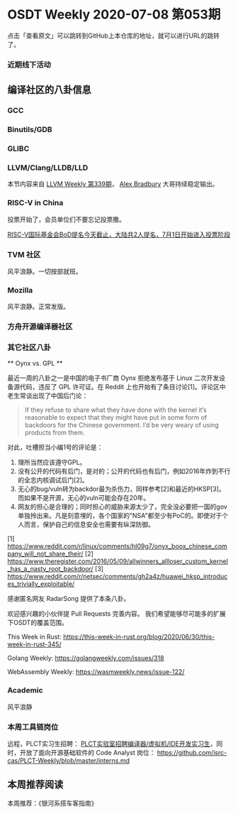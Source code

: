 # OSDT Weekly 2020-07-08 第053期

点击「查看原文」可以跳转到GitHub上本仓库的地址，就可以进行URL的跳转了。

### 近期线下活动

## 编译社区的八卦信息

### GCC


### Binutils/GDB

### GLIBC


### LLVM/Clang/LLDB/LLD

本节内容来自 [LLVM Weekly 第339期](http://llvmweekly.org/issue/339)，
[Alex Bradbury](https://www.linkedin.com/in/alex-bradbury/) 大哥持续稳定输出。


### RISC-V in China

投票开始了，会员单位们不要忘记投票撒。

[RISC-V国际基金会BoD提名今天截止，大陆共2人提名，7月1日开始进入投票阶段](https://mp.weixin.qq.com/s/qsawMD3zOKorQ4DlY2mvAA)

### TVM 社区

风平浪静。一切按部就班。

### Mozilla

风平浪静。正常发版。

### 方舟开源编译器社区


### 其它社区八卦

** Oynx vs. GPL **

最近一周的八卦之一是中国的电子书厂商 Oynx 拒绝发布基于 Linux 二次开发设备源代码，违反了 GPL 许可证。在 Reddit 上也开始有了条目讨论[1]。评论区中老生常谈出现了中国后门论：

> If they refuse to share what they have done with the kernel it’s reasonable to expect that they might have put in some form of backdoors for the Chinese government. I’d be very weary of using products from them.

对此，吐槽担当小编1号的评论是：

1. 理所当然应该遵守GPL。
1. 没有公开的代码有后门，是对的；公开的代码也有后门，例如2016年炸到不行的全志内核调试后门[2]。
1. 无心的bug/vuln转为backdor最为杀伤力，同样参考[2]和最近的HKSP[3]。而如果不是开源，无心的vuln可能会存在20年。
1. 网友的担心是合理的；同时担心的威胁来源太少了，完全没必要把一国的gov单独拎出来。凡是刻意埋的，各个国家的"NSA"都至少有PoC的。即使对于个人而言，保护自己的信息安全也需要有纵深防御。

[1] https://www.reddit.com/r/linux/comments/hl09g7/onyx_boox_chinese_company_will_not_share_their/
[2] https://www.theregister.com/2016/05/09/allwinners_allloser_custom_kernel_has_a_nasty_root_backdoor/
[3] https://www.reddit.com/r/netsec/comments/gh2a4z/huawei_hksp_introduces_trivially_exploitable/

感谢匿名网友 RadarSong 提供了本条八卦。

欢迎感兴趣的小伙伴提 Pull Requests 完善内容。
我们希望能够尽可能多的扩展下OSDT的覆盖范围。

This Week in Rust:
https://this-week-in-rust.org/blog/2020/06/30/this-week-in-rust-345/

Golang Weekly:
https://golangweekly.com/issues/318

WebAssembly Weekly:
https://wasmweekly.news/issue-122/

### Academic

风平浪静

### 本周工具链岗位

远程，PLCT实习生招聘： [PLCT实验室招聘编译器/虚拟机/IDE开发实习生](https://mp.weixin.qq.com/s/bVaNK2kVGstnZ6Onkc98zQ)，同时，开放了面向开源基础软件的 Code Analyst 岗位：
https://github.com/isrc-cas/PLCT-Weekly/blob/master/interns.md


## 本周推荐阅读

本周推荐：《银河系搭车客指南》
